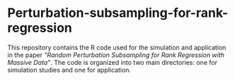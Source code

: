 # Perturbation-subsampling-for-rank-regression
This repository contains the R code used for the simulation and application in the paper *"Random Perturbation Subsampling for Rank Regression with Massive Data"*. The code is organized into two main directories: one for simulation studies and one for application.
